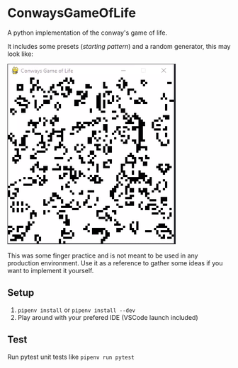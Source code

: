 # ConwaysGameOfLife
A python implementation of the conway's game of life.

It includes some presets (*starting pattern*) and a random generator, this may look like:

![example.gif](assets/example.gif)

This was some finger practice and is not meant to be used in any production environment.
Use it as a reference to gather some ideas if you want to implement it yourself.

## Setup

1. `pipenv install` or `pipenv install --dev`
2. Play around with your prefered IDE (VSCode launch included)

## Test

Run pytest unit tests like `pipenv run pytest`
